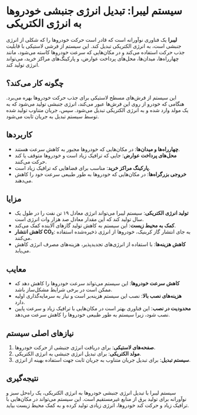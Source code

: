 # سیستم لیبرا: تبدیل انرژی جنبشی خودروها به انرژی الکتریکی

**لیبرا** یک فناوری نوآورانه است که قادر است حرکت خودروها را که شکلی از انرژی جنبشی است، به انرژی الکتریکی تبدیل کند. این سیستم از فرشی لاستیکی با قابلیت جذب حرکت استفاده می‌کند و در مکان‌هایی که سرعت خودروها کاسته می‌شود، مانند چهارراه‌ها، میدان‌ها، محل‌های پرداخت عوارض، و پارکینگ‌های مراکز خرید، می‌تواند انرژی تولید کند.

## چگونه کار می‌کند؟

این سیستم از فرش‌های مسطح لاستیکی برای جذب حرکت خودروها بهره می‌برد. هنگامی که خودرو از روی این فرش‌ها عبور می‌کند، انرژی جنبشی تولید می‌شود که به یک مولد وارد شده و به انرژی الکتریکی تبدیل می‌شود. سپس، جریان متناوب تولید شده توسط سیستم تبدیل به جریان ثابت می‌شود.

## کاربردها

- **چهارراه‌ها و میدان‌ها**: در مکان‌هایی که خودروها مجبور به کاهش سرعت هستند.
- **محل‌های پرداخت عوارض**: جایی که ترافیک زیاد است و خودروها متوقف یا کند حرکت می‌کنند.
- **پارکینگ مراکز خرید**: مناسب برای فضاهایی که ترافیک زیاد است.
- **خروجی بزرگراه‌ها**: در مکان‌هایی که خودروها به طور طبیعی سرعت خود را کاهش می‌دهند.

## مزایا

- **تولید انرژی الکتریکی**: سیستم لیبرا می‌تواند انرژی معادل ۱۹ تن نفت را در طول یک سال تولید کند که این مقدار معادل صد هزار وات انرژی است.
- **کمک به محیط زیست**: این سیستم به کاهش تولید گازهای آلاینده کمک می‌کند.
- **کاهش انتشار CO₂**: به جای انتشار گاز کربنیک، خودروها از انرژی ذخیره‌شده استفاده می‌کنند.
- **کاهش هزینه‌ها**: با استفاده از انرژی‌های تجدیدپذیر، هزینه‌های مصرف انرژی کاهش می‌یابد.

## معایب

- **کاهش سرعت خودروها**: این سیستم می‌تواند سرعت خودروها را کاهش دهد که ممکن است در برخی شرایط مشکل‌ساز باشد.
- **هزینه‌های نصب بالا**: نصب این سیستم هزینه‌بر است و نیاز به سرمایه‌گذاری اولیه دارد.
- **محدودیت در نصب**: این فناوری بهتر است در مکان‌هایی با ترافیک زیاد و سرعت پایین نصب شود، زیرا سیستم به طور طبیعی خودروها را کاهش سرعت می‌دهد.

## نیازهای اصلی سیستم

1. **صفحه‌های لاستیکی**: برای دریافت انرژی جنبشی از حرکت خودروها.
2. **مولد الکتریکی**: برای تبدیل انرژی جنبشی به انرژی الکتریکی.
3. **سیستم تبدیل**: برای تبدیل جریان متناوب به جریان ثابت جهت استفاده بهینه از انرژی.

## نتیجه‌گیری

سیستم لیبرا با تبدیل انرژی جنبشی خودروها به انرژی الکتریکی، یک راه‌حل سبز و نوآورانه برای تولید برق از منابع غیرمستقیم است. این سیستم می‌تواند در مکان‌هایی با ترافیک زیاد و حرکت کند خودروها، انرژی زیادی تولید کرده و به کمک محیط زیست بیاید.
